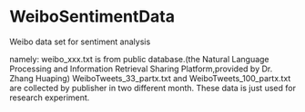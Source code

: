 # WeiboSentimentData
Weibo data set for sentiment analysis

namely:
weibo_xxx.txt is from public database.(the Natural Language Processing and Information Retrieval Sharing Platform,provided by Dr. Zhang Huaping)
WeiboTweets_33_partx.txt and WeiboTweets_100_partx.txt are collected by publisher in two different month.
These data is just used for research experiment.
